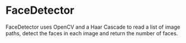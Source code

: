 # FaceDetector
 FaceDetector uses OpenCV and a Haar Cascade to read a list of image paths, detect the faces in each image and return the number of faces.
